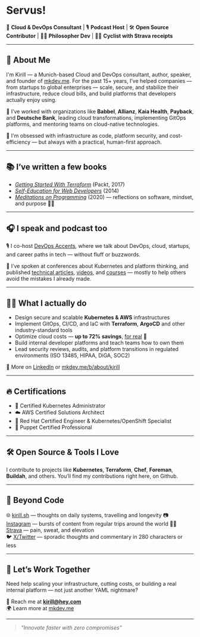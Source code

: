 # Servus!

🎯 **Cloud & DevOps Consultant** | 🎙 **Podcast Host** | 🛠 **Open Source Contributor** | 🧘‍♂️ **Philosopher Dev** | 🚴‍♂️ **Cyclist with Strava receipts**

---

## 🚀 About Me

I'm Kirill — a Munich-based Cloud and DevOps consultant, author, speaker, and founder of [mkdev.me](https://mkdev.me). For the past 15+ years, I’ve helped companies — from startups to global enterprises — scale, secure, and stabilize their infrastructure, reduce cloud bills, and build platforms that developers actually enjoy using.

💼 I’ve worked with organizations like **Babbel**, **Allianz**, **Kaia Health**, **Payback**, and **Deutsche Bank**, leading cloud transformations, implementing GitOps platforms, and mentoring teams on cloud-native technologies.

🧠 I'm obsessed with infrastructure as code, platform security, and cost-efficiency — but always with a practical, human-first approach.

---

## 📚 I’ve written a few books

- [*Getting Started With Terraform*](https://www.packtpub.com/product/getting-started-with-terraform/9781788623537) (Packt, 2017)  
- [*Self-Education for Web Developers*](https://www.amazon.com/dp/B017632IYY) (2014)  
- [*Meditations on Programming*](https://mkdev.me/p/meditations) (2020) — reflections on software, mindset, and purpose 🧘‍♂️

---

## 🎧 I speak and podcast too

🎙 I co-host [DevOps Accents](https://mkdev.me/podcast), where we talk about DevOps, cloud, startups, and career paths in tech — without fluff or buzzwords.

🎤 I’ve spoken at conferences about Kubernetes and platform thinking, and published [technical articles](https://mkdev.me/mentors/fodoj/posts), [videos](https://www.youtube.com/channel/UC33pBiUW51-InqrLd0BmhMQ), and [courses](https://www.udemy.com/user/mkdev/) — mostly to help others avoid the mistakes I already made.

---

## 🧑‍💻 What I actually do

- Design secure and scalable **Kubernetes & AWS** infrastructures  
- Implement GitOps, CI/CD, and IaC with **Terraform**, **ArgoCD** and other industry-standard tools
- Optimize cloud costs — **up to 72% savings**, [for real](https://mkdev.me/b/cases/kiwi-case-study) 💸  
- Build internal developer platforms and teach teams how to own them  
- Lead security reviews, audits, and platform transitions in regulated environments (ISO 13485, HIPAA, DiGA, SOC2)

🧾 More on [LinkedIn](https://www.linkedin.com/in/kshirinkin/) or [mkdev.me/b/about/kirill](https://mkdev.me/b/about/kirill)

---

## 🔥 Certifications

- 🐳 Certified Kubernetes Administrator  
- ☁️ AWS Certified Solutions Architect  
- 🧱 Red Hat Certified Engineer & Kubernetes/OpenShift Specialist  
- 🤖 Puppet Certified Professional  

---

## 🛠 Open Source & Tools I Love

I contribute to projects like **Kubernetes**, **Terraform**, **Chef**, **Foreman**, **Buildah**, and others. You’ll find my contributions right here, on Github.

---

## 💬 Beyond Code

🌐 [kirill.sh](https://kirill.sh) — thoughts on daily systems, travelling and longevity 
📷 [Instagram](https://www.instagram.com/sinmoods/) — bursts of content from regular trips around the world
🚴‍♂️ [Strava](https://www.strava.com/athletes/25940264) — pain, sweat, and elevation  
🐦 [X/Twitter](https://x.com/Fodoj) — sporadic thoughts and commentary in 280 characters or less  

---

## 🤝 Let’s Work Together

Need help scaling your infrastructure, cutting costs, or building a real internal platform — not just another YAML nightmare?

📩 Reach me at **kirill@hey.com**  
🌍 Learn more at [mkdev.me](https://mkdev.me)

---

> *“Innovate faster with zero compromises”*
